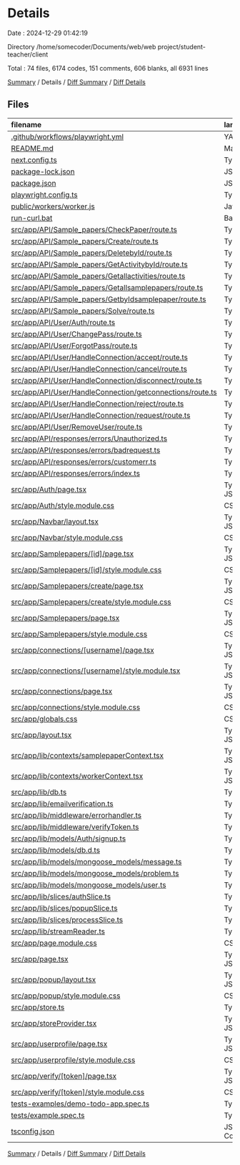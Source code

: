 # Details

Date : 2024-12-29 01:42:19

Directory /home/somecoder/Documents/web/web project/student-teacher/client

Total : 74 files,  6174 codes, 151 comments, 606 blanks, all 6931 lines

[Summary](results.md) / Details / [Diff Summary](diff.md) / [Diff Details](diff-details.md)

## Files
| filename | language | code | comment | blank | total |
| :--- | :--- | ---: | ---: | ---: | ---: |
| [.github/workflows/playwright.yml](/.github/workflows/playwright.yml) | YAML | 27 | 0 | 1 | 28 |
| [README.md](/README.md) | Markdown | 23 | 0 | 14 | 37 |
| [next.config.ts](/next.config.ts) | TypeScript | 4 | 1 | 3 | 8 |
| [package-lock.json](/package-lock.json) | JSON | 1,979 | 0 | 1 | 1,980 |
| [package.json](/package.json) | JSON | 41 | 0 | 1 | 42 |
| [playwright.config.ts](/playwright.config.ts) | TypeScript | 26 | 44 | 10 | 80 |
| [public/workers/worker.js](/public/workers/worker.js) | JavaScript | 28 | 0 | 3 | 31 |
| [run-curl.bat](/run-curl.bat) | Batch | 5 | 0 | 1 | 6 |
| [src/app/API/Sample_papers/CheckPaper/route.ts](/src/app/API/Sample_papers/CheckPaper/route.ts) | TypeScript | 49 | 0 | 18 | 67 |
| [src/app/API/Sample_papers/Create/route.ts](/src/app/API/Sample_papers/Create/route.ts) | TypeScript | 52 | 0 | 15 | 67 |
| [src/app/API/Sample_papers/DeletebyId/route.ts](/src/app/API/Sample_papers/DeletebyId/route.ts) | TypeScript | 43 | 30 | 11 | 84 |
| [src/app/API/Sample_papers/GetActivitybyId/route.ts](/src/app/API/Sample_papers/GetActivitybyId/route.ts) | TypeScript | 17 | 0 | 4 | 21 |
| [src/app/API/Sample_papers/Getallactivities/route.ts](/src/app/API/Sample_papers/Getallactivities/route.ts) | TypeScript | 26 | 1 | 7 | 34 |
| [src/app/API/Sample_papers/Getallsamplepapers/route.ts](/src/app/API/Sample_papers/Getallsamplepapers/route.ts) | TypeScript | 58 | 0 | 12 | 70 |
| [src/app/API/Sample_papers/GetbyIdsamplepaper/route.ts](/src/app/API/Sample_papers/GetbyIdsamplepaper/route.ts) | TypeScript | 22 | 0 | 6 | 28 |
| [src/app/API/Sample_papers/Solve/route.ts](/src/app/API/Sample_papers/Solve/route.ts) | TypeScript | 111 | 1 | 19 | 131 |
| [src/app/API/User/Auth/route.ts](/src/app/API/User/Auth/route.ts) | TypeScript | 248 | 0 | 29 | 277 |
| [src/app/API/User/ChangePass/route.ts](/src/app/API/User/ChangePass/route.ts) | TypeScript | 79 | 0 | 16 | 95 |
| [src/app/API/User/ForgotPass/route.ts](/src/app/API/User/ForgotPass/route.ts) | TypeScript | 90 | 0 | 15 | 105 |
| [src/app/API/User/HandleConnection/accept/route.ts](/src/app/API/User/HandleConnection/accept/route.ts) | TypeScript | 84 | 0 | 17 | 101 |
| [src/app/API/User/HandleConnection/cancel/route.ts](/src/app/API/User/HandleConnection/cancel/route.ts) | TypeScript | 72 | 0 | 12 | 84 |
| [src/app/API/User/HandleConnection/disconnect/route.ts](/src/app/API/User/HandleConnection/disconnect/route.ts) | TypeScript | 77 | 0 | 12 | 89 |
| [src/app/API/User/HandleConnection/getconnections/route.ts](/src/app/API/User/HandleConnection/getconnections/route.ts) | TypeScript | 57 | 0 | 12 | 69 |
| [src/app/API/User/HandleConnection/reject/route.ts](/src/app/API/User/HandleConnection/reject/route.ts) | TypeScript | 77 | 0 | 12 | 89 |
| [src/app/API/User/HandleConnection/request/route.ts](/src/app/API/User/HandleConnection/request/route.ts) | TypeScript | 120 | 0 | 13 | 133 |
| [src/app/API/User/RemoveUser/route.ts](/src/app/API/User/RemoveUser/route.ts) | TypeScript | 107 | 0 | 22 | 129 |
| [src/app/API/responses/errors/Unauthorized.ts](/src/app/API/responses/errors/Unauthorized.ts) | TypeScript | 6 | 0 | 1 | 7 |
| [src/app/API/responses/errors/badrequest.ts](/src/app/API/responses/errors/badrequest.ts) | TypeScript | 6 | 0 | 1 | 7 |
| [src/app/API/responses/errors/customerr.ts](/src/app/API/responses/errors/customerr.ts) | TypeScript | 7 | 0 | 0 | 7 |
| [src/app/API/responses/errors/index.ts](/src/app/API/responses/errors/index.ts) | TypeScript | 8 | 0 | 1 | 9 |
| [src/app/Auth/page.tsx](/src/app/Auth/page.tsx) | TypeScript JSX | 144 | 6 | 22 | 172 |
| [src/app/Auth/style.module.css](/src/app/Auth/style.module.css) | CSS | 246 | 3 | 5 | 254 |
| [src/app/Navbar/layout.tsx](/src/app/Navbar/layout.tsx) | TypeScript JSX | 126 | 0 | 21 | 147 |
| [src/app/Navbar/style.module.css](/src/app/Navbar/style.module.css) | CSS | 80 | 0 | 2 | 82 |
| [src/app/Samplepapers/[id]/page.tsx](/src/app/Samplepapers/%5Bid%5D/page.tsx) | TypeScript JSX | 0 | 0 | 1 | 1 |
| [src/app/Samplepapers/[id]/style.module.css](/src/app/Samplepapers/%5Bid%5D/style.module.css) | CSS | 0 | 0 | 1 | 1 |
| [src/app/Samplepapers/create/page.tsx](/src/app/Samplepapers/create/page.tsx) | TypeScript JSX | 152 | 1 | 22 | 175 |
| [src/app/Samplepapers/create/style.module.css](/src/app/Samplepapers/create/style.module.css) | CSS | 139 | 1 | 1 | 141 |
| [src/app/Samplepapers/page.tsx](/src/app/Samplepapers/page.tsx) | TypeScript JSX | 101 | 2 | 9 | 112 |
| [src/app/Samplepapers/style.module.css](/src/app/Samplepapers/style.module.css) | CSS | 86 | 0 | 2 | 88 |
| [src/app/connections/[username]/page.tsx](/src/app/connections/%5Busername%5D/page.tsx) | TypeScript JSX | 0 | 0 | 1 | 1 |
| [src/app/connections/[username]/style.module.tsx](/src/app/connections/%5Busername%5D/style.module.tsx) | TypeScript JSX | 0 | 0 | 1 | 1 |
| [src/app/connections/page.tsx](/src/app/connections/page.tsx) | TypeScript JSX | 3 | 0 | 2 | 5 |
| [src/app/connections/style.module.css](/src/app/connections/style.module.css) | CSS | 0 | 0 | 1 | 1 |
| [src/app/globals.css](/src/app/globals.css) | CSS | 19 | 0 | 1 | 20 |
| [src/app/layout.tsx](/src/app/layout.tsx) | TypeScript JSX | 34 | 0 | 4 | 38 |
| [src/app/lib/contexts/samplepaperContext.tsx](/src/app/lib/contexts/samplepaperContext.tsx) | TypeScript JSX | 47 | 5 | 11 | 63 |
| [src/app/lib/contexts/workerContext.tsx](/src/app/lib/contexts/workerContext.tsx) | TypeScript JSX | 73 | 0 | 16 | 89 |
| [src/app/lib/db.ts](/src/app/lib/db.ts) | TypeScript | 34 | 0 | 6 | 40 |
| [src/app/lib/emailverification.ts](/src/app/lib/emailverification.ts) | TypeScript | 29 | 0 | 7 | 36 |
| [src/app/lib/middleware/errorhandler.ts](/src/app/lib/middleware/errorhandler.ts) | TypeScript | 35 | 0 | 4 | 39 |
| [src/app/lib/middleware/verifyToken.ts](/src/app/lib/middleware/verifyToken.ts) | TypeScript | 35 | 0 | 6 | 41 |
| [src/app/lib/models/Auth/signup.ts](/src/app/lib/models/Auth/signup.ts) | TypeScript | 15 | 0 | 1 | 16 |
| [src/app/lib/models/db.d.ts](/src/app/lib/models/db.d.ts) | TypeScript | 7 | 0 | 2 | 9 |
| [src/app/lib/models/mongoose_models/message.ts](/src/app/lib/models/mongoose_models/message.ts) | TypeScript | 17 | 0 | 4 | 21 |
| [src/app/lib/models/mongoose_models/problem.ts](/src/app/lib/models/mongoose_models/problem.ts) | TypeScript | 111 | 1 | 8 | 120 |
| [src/app/lib/models/mongoose_models/user.ts](/src/app/lib/models/mongoose_models/user.ts) | TypeScript | 93 | 0 | 7 | 100 |
| [src/app/lib/slices/authSlice.ts](/src/app/lib/slices/authSlice.ts) | TypeScript | 64 | 0 | 6 | 70 |
| [src/app/lib/slices/popupSlice.ts](/src/app/lib/slices/popupSlice.ts) | TypeScript | 77 | 0 | 5 | 82 |
| [src/app/lib/slices/processSlice.ts](/src/app/lib/slices/processSlice.ts) | TypeScript | 15 | 0 | 7 | 22 |
| [src/app/lib/streamReader.ts](/src/app/lib/streamReader.ts) | TypeScript | 15 | 0 | 0 | 15 |
| [src/app/page.module.css](/src/app/page.module.css) | CSS | 0 | 0 | 1 | 1 |
| [src/app/page.tsx](/src/app/page.tsx) | TypeScript JSX | 8 | 0 | 1 | 9 |
| [src/app/popup/layout.tsx](/src/app/popup/layout.tsx) | TypeScript JSX | 69 | 12 | 8 | 89 |
| [src/app/popup/style.module.css](/src/app/popup/style.module.css) | CSS | 114 | 0 | 3 | 117 |
| [src/app/store.ts](/src/app/store.ts) | TypeScript | 16 | 0 | 3 | 19 |
| [src/app/storeProvider.tsx](/src/app/storeProvider.tsx) | TypeScript JSX | 15 | 1 | 2 | 18 |
| [src/app/userprofile/page.tsx](/src/app/userprofile/page.tsx) | TypeScript JSX | 110 | 1 | 12 | 123 |
| [src/app/userprofile/style.module.css](/src/app/userprofile/style.module.css) | CSS | 103 | 1 | 3 | 107 |
| [src/app/verify/[token]/page.tsx](/src/app/verify/%5Btoken%5D/page.tsx) | TypeScript JSX | 39 | 0 | 9 | 48 |
| [src/app/verify/[token]/style.module.css](/src/app/verify/%5Btoken%5D/style.module.css) | CSS | 8 | 0 | 0 | 8 |
| [tests-examples/demo-todo-app.spec.ts](/tests-examples/demo-todo-app.spec.ts) | TypeScript | 314 | 39 | 85 | 438 |
| [tests/example.spec.ts](/tests/example.spec.ts) | TypeScript | 5 | 1 | 3 | 9 |
| [tsconfig.json](/tsconfig.json) | JSON with Comments | 27 | 0 | 1 | 28 |

[Summary](results.md) / Details / [Diff Summary](diff.md) / [Diff Details](diff-details.md)